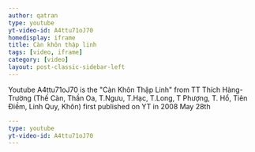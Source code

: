 ```yaml
---
author: qatran
type: youtube
yt-video-id: A4ttu71oJ70
homedisplay: iframe
title: Càn khôn thập linh
tags: [video, iframe]
category: [video]
layout: post-classic-sidebar-left
---
```

Youtube A4ttu71oJ70 is the "Càn Khôn Thập Linh" from TT Thích Hàng-Trường
(Thế Càn, Thần Oa, T.Ngưu, T.Hạc, T.Long, T Phượng, T. Hổ, Tiên Điềm, Linh Quy, Khôn)
first published on YT in 2008 May 28th
```yml
---
type: youtube
yt-video-id: A4ttu71oJ70
---
```